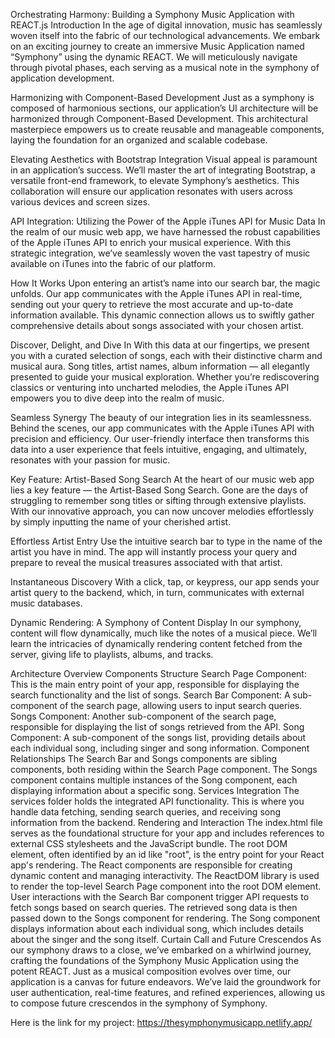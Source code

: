 Orchestrating Harmony: Building a Symphony Music Application with REACT.js
Introduction
In the age of digital innovation, music has seamlessly woven itself into the fabric of our technological advancements. We embark on an exciting journey to create an immersive Music Application named “Symphony” using the dynamic REACT. We will meticulously navigate through pivotal phases, each serving as a musical note in the symphony of application development.

Harmonizing with Component-Based Development
Just as a symphony is composed of harmonious sections, our application’s UI architecture will be harmonized through Component-Based Development. This architectural masterpiece empowers us to create reusable and manageable components, laying the foundation for an organized and scalable codebase.

Elevating Aesthetics with Bootstrap Integration
Visual appeal is paramount in an application’s success. We’ll master the art of integrating Bootstrap, a versatile front-end framework, to elevate Symphony’s aesthetics. This collaboration will ensure our application resonates with users across various devices and screen sizes.

API Integration: Utilizing the Power of the Apple iTunes API for Music Data
In the realm of our music web app, we have harnessed the robust capabilities of the Apple iTunes API to enrich your musical experience. With this strategic integration, we’ve seamlessly woven the vast tapestry of music available on iTunes into the fabric of our platform.

How It Works
Upon entering an artist’s name into our search bar, the magic unfolds. Our app communicates with the Apple iTunes API in real-time, sending out your query to retrieve the most accurate and up-to-date information available. This dynamic connection allows us to swiftly gather comprehensive details about songs associated with your chosen artist.

Discover, Delight, and Dive In
With this data at our fingertips, we present you with a curated selection of songs, each with their distinctive charm and musical aura. Song titles, artist names, album information — all elegantly presented to guide your musical exploration. Whether you’re rediscovering classics or venturing into uncharted melodies, the Apple iTunes API empowers you to dive deep into the realm of music.

Seamless Synergy
The beauty of our integration lies in its seamlessness. Behind the scenes, our app communicates with the Apple iTunes API with precision and efficiency. Our user-friendly interface then transforms this data into a user experience that feels intuitive, engaging, and ultimately, resonates with your passion for music.

Key Feature: Artist-Based Song Search
At the heart of our music web app lies a key feature — the Artist-Based Song Search. Gone are the days of struggling to remember song titles or sifting through extensive playlists. With our innovative approach, you can now uncover melodies effortlessly by simply inputting the name of your cherished artist.

Effortless Artist Entry
Use the intuitive search bar to type in the name of the artist you have in mind. The app will instantly process your query and prepare to reveal the musical treasures associated with that artist.

Instantaneous Discovery
With a click, tap, or keypress, our app sends your artist query to the backend, which, in turn, communicates with external music databases.

Dynamic Rendering: A Symphony of Content Display
In our symphony, content will flow dynamically, much like the notes of a musical piece. We’ll learn the intricacies of dynamically rendering content fetched from the server, giving life to playlists, albums, and tracks.

Architecture Overview
Components Structure
Search Page Component: This is the main entry point of your app, responsible for displaying the search functionality and the list of songs.
Search Bar Component: A sub-component of the search page, allowing users to input search queries.
Songs Component: Another sub-component of the search page, responsible for displaying the list of songs retrieved from the API.
Song Component: A sub-component of the songs list, providing details about each individual song, including singer and song information.
Component Relationships
The Search Bar and Songs components are sibling components, both residing within the Search Page component.
The Songs component contains multiple instances of the Song component, each displaying information about a specific song.
Services Integration
The services folder holds the integrated API functionality. This is where you handle data fetching, sending search queries, and receiving song information from the backend.
Rendering and Interaction
The index.html file serves as the foundational structure for your app and includes references to external CSS stylesheets and the JavaScript bundle.
The root DOM element, often identified by an id like "root", is the entry point for your React app's rendering.
The React components are responsible for creating dynamic content and managing interactivity.
The ReactDOM library is used to render the top-level Search Page component into the root DOM element.
User interactions with the Search Bar component trigger API requests to fetch songs based on search queries.
The retrieved song data is then passed down to the Songs component for rendering.
The Song component displays information about each individual song, which includes details about the singer and the song itself.
Curtain Call and Future Crescendos
As our symphony draws to a close, we’ve embarked on a whirlwind journey, crafting the foundations of the Symphony Music Application using the potent REACT. Just as a musical composition evolves over time, our application is a canvas for future endeavors. We’ve laid the groundwork for user authentication, real-time features, and refined experiences, allowing us to compose future crescendos in the symphony of Symphony.

Here is the link for my project: https://thesymphonymusicapp.netlify.app/
